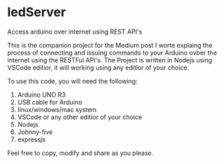 # ledServer
Access arduino over internet using REST API's

This is the companion project for the Medium post I worte explaing the process of connecting and issuing commands to your Arduino ovber the internet using the RESTFul API's.
The Project is written in Nodejs using VSCode editior, it will working using any editior of your choice.

To use this code, you will need the following:
1. Arduino UNO R3
2. USB cable for Arduino
3. linux/windows/mac system
4. VSCode or any other editior of your choice
5. Nodejs
6. Johnny-five
7. expressjs

Feel free to copy, modify and share as you please.
